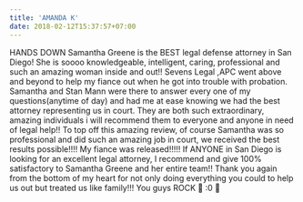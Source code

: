 ```yaml
---
title: 'AMANDA K'
date: 2018-02-12T15:37:57+07:00
---
```


HANDS DOWN Samantha Greene is the BEST legal defense attorney in San Diego! She is soooo knowledgeable, intelligent, caring, professional and such an amazing woman inside and out!! Sevens Legal ,APC went above and beyond to help my fiance out when he got into trouble with probation. Samantha and Stan Mann were there to answer every one of my questions(anytime of day) and had me at ease knowing we had the best attorney representing us in court. They are both such extraordinary, amazing individuals i will recommend them to everyone and anyone in need of legal help!! To top off this amazing review, of course Samantha was so professional and did such an amazing job in court, we received the best results possible!!!! My fiance was released!!!!! If ANYONE in San Diego is looking for an excellent legal attorney, I recommend and give 100% satisfactory to Samantha Greene and her entire team!! Thank you again from the bottom of my heart for not only doing everything you could to help us out but treated us like family!!! You guys ROCK 🙂 :0 🙂




















